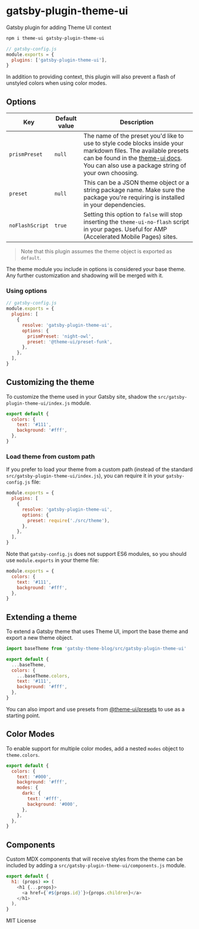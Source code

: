 # gatsby-plugin-theme-ui

Gatsby plugin for adding Theme UI context

```sh
npm i theme-ui gatsby-plugin-theme-ui
```

```js
// gatsby-config.js
module.exports = {
  plugins: ['gatsby-plugin-theme-ui'],
}
```

In addition to providing context, this plugin will also
prevent a flash of unstyled colors when using color modes.

## Options

| Key             | Default value | Description                                                                                                                                                                                                                                        |
| --------------- | ------------- | -------------------------------------------------------------------------------------------------------------------------------------------------------------------------------------------------------------------------------------------------- |
| `prismPreset`   | `null`        | The name of the preset you'd like to use to style code blocks inside your markdown files. The available presets can be found in the [theme-ui docs](https://theme-ui.com/packages/prism/). You can also use a package string of your own choosing. |
| `preset`        | `null`        | This can be a JSON theme object or a string package name. Make sure the package you're requiring is installed in your dependencies.                                                                                                                |
| `noFlashScript` | `true`        | Setting this option to `false` will stop inserting the `theme-ui-no-flash` script in your pages. Useful for AMP (Accelerated Mobile Pages) sites.                                                                                                  |

> Note that this plugin assumes the theme object is exported as `default`.

The theme module you include in options is considered your base theme. Any further customization and shadowing will be merged with it.

### Using options

```js
// gatsby-config.js
module.exports = {
  plugins: [
    {
      resolve: 'gatsby-plugin-theme-ui',
      options: {
        prismPreset: 'night-owl',
        preset: '@theme-ui/preset-funk',
      },
    },
  ],
}
```

## Customizing the theme

To customize the theme used in your Gatsby site,
shadow the `src/gatsby-plugin-theme-ui/index.js` module.

```js filename=src/gatsby-plugin-theme-ui/index.js
export default {
  colors: {
    text: '#111',
    background: '#fff',
  },
}
```

### Load theme from custom path

If you prefer to load your theme from a custom path (instead of the standard `src/gatsby-plugin-theme-ui/index.js`),
you can require it in your `gatsby-config.js` file:

```js filename=gatsby-config.js
module.exports = {
  plugins: [
    {
      resolve: 'gatsby-plugin-theme-ui',
      options: {
        preset: require('./src/theme'),
      },
    },
  ],
}
```

Note that `gatsby-config.js` does not support ES6 modules, so you should use `module.exports` in your theme file:

```js filename=src/theme.js
module.exports = {
  colors: {
    text: '#111',
    background: '#fff',
  },
}
```

## Extending a theme

To extend a Gatsby theme that uses Theme UI, import the base theme and export a new theme object.

```js filename=src/gatsby-plugin-theme-ui/index.js
import baseTheme from 'gatsby-theme-blog/src/gatsby-plugin-theme-ui'

export default {
  ...baseTheme,
  colors: {
    ...baseTheme.colors,
    text: '#111',
    background: '#fff',
  },
}
```

You can also import and use presets from [@theme-ui/presets](https://theme-ui.com/packages/presets) to use as a starting point.

## Color Modes

To enable support for multiple color modes, add a nested `modes` object to `theme.colors`.

```js filename=src/gatsby-plugin-theme-ui/index.js
export default {
  colors: {
    text: '#000',
    background: '#fff',
    modes: {
      dark: {
        text: '#fff',
        background: '#000',
      },
    },
  },
}
```

## Components

Custom MDX components that will receive styles from the theme can be included by adding a `src/gatsby-plugin-theme-ui/components.js` module.

```js filename=src/gatsby-plugin-theme-ui/components.js
export default {
  h1: (props) => (
    <h1 {...props}>
      <a href={`#${props.id}`}>{props.children}</a>
    </h1>
  ),
}
```

MIT License

